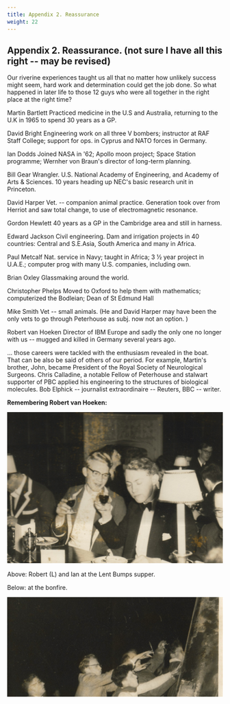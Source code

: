 ```yaml
---
title: Appendix 2. Reassurance
weight: 22
---
```


## Appendix 2. Reassurance. (not sure I have all this right -- may be revised)

Our riverine experiences taught us all that no matter how unlikely
success might seem, hard work and determination could get the job done.
So what happened in later life to those 12 guys who were all together in
the right place at the right time?

Martin Bartlett Practiced medicine in the U.S and Australia, returning
to the U.K in 1965 to spend 30 years as a GP.

David Bright Engineering work on all three V bombers; instructor at RAF
Staff College; support for ops. in Cyprus and NATO forces in Germany.

Ian Dodds Joined NASA in '62; Apollo moon project; Space Station
programme; Wernher von Braun's director of long-term planning.

Bill Gear Wrangler. U.S. National Academy of Engineering, and Academy of
Arts & Sciences. 10 years heading up NEC's basic research unit in
Princeton.

David Harper Vet. -- companion animal practice. Generation took over
from Herriot and saw total change, to use of electromagnetic resonance.

Gordon Hewlett 40 years as a GP in the Cambridge area and still in
harness.

Edward Jackson Civil engineering. Dam and irrigation projects in 40
countries: Central and S.E.Asia, South America and many in Africa.

Paul Metcalf Nat. service in Navy; taught in Africa; 3 ½ year project in
U.A.E.; computer prog with many U.S. companies, including own.

Brian Oxley Glassmaking around the world.

Christopher Phelps Moved to Oxford to help them with mathematics;
computerized the Bodleian; Dean of St Edmund Hall

Mike Smith Vet -- small animals. (He and David Harper may have been the
only vets to go through Peterhouse as subj. now not an option. )

Robert van Hoeken Director of IBM Europe and sadly the only one no
longer with us -- mugged and killed in Germany several years ago.

... those careers were tackled with the enthusiasm revealed in the boat.
That can be also be said of others of our period. For example, Martin's
brother, John, became President of the Royal Society of Neurological
Surgeons. Chris Calladine, a notable Fellow of Peterhouse and stalwart
supporter of PBC applied his engineering to the structures of biological
molecules. Bob Elphick -- journalist extraordinaire -- Reuters, BBC --
writer.

**Remembering Robert van Hoeken:**

![](/you_can_win_this/media/image21.jpeg)

Above: Robert (L) and Ian at the Lent Bumps supper.

Below: at the bonfire.

![](/you_can_win_this/media/image22.jpeg)